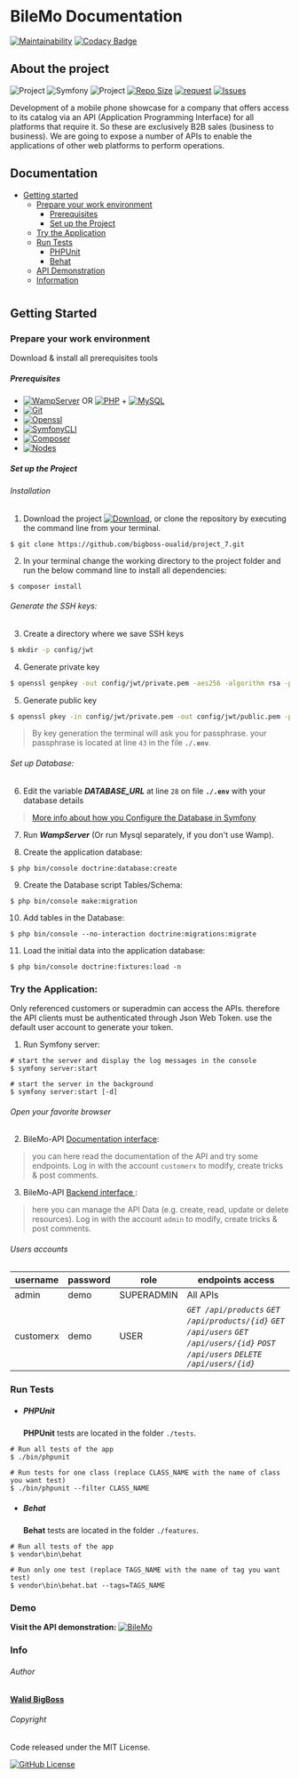 # BileMo Documentation 

[![Maintainability](https://api.codeclimate.com/v1/badges/764500765a42661592a4/maintainability)](https://codeclimate.com/github/bigboss-oualid/project_7/maintainability)
[![Codacy Badge](https://app.codacy.com/project/badge/Grade/07b0e710497147f1a9457e5868b2f1e6)](https://www.codacy.com/gh/bigboss-oualid/project_7/dashboard?utm_source=github.com&amp;utm_medium=referral&amp;utm_content=bigboss-oualid/project_7&amp;utm_campaign=Badge_Grade)

## About the project

![Project](https://img.shields.io/badge/Project-7-white.svg)
![Symfony](https://img.shields.io/badge/Symfony-v4.4-45CB3E)
![Project](https://img.shields.io/w3c-validation/html?preset=HTML%2C%20SVG%201.1%2C%20MathML%203.0&targetUrl=https%3A%2F%2Fwww.bilemo.it-bigboss.de)
[![Repo Size](https://img.shields.io/github/repo-size/bigboss-oualid/project_7?label=Repo+Size)](https://github.com/bigboss-oualid/project_7/tree/master)
[![request](https://img.shields.io/github/issues-pr-closed/bigboss-oualid/project_7?color=33FFCC)](https://github.com/bigboss-oualid/project_7/pulls?q=is%3Apr+is%3Aclosed)
[![Issues](https://img.shields.io/github/issues-closed/bigboss-oualid/project_7?logo=logo)](https://github.com/bigboss-oualid/project_7/issues?q=is%3Aissue+is%3Aclosed)

Development of a mobile phone showcase for a company that offers access to its catalog via an API (Application Programming Interface) for all platforms that require it. So these are exclusively B2B sales (business to business).
We are going to expose a number of APIs to enable the applications of other web platforms to perform operations.

## Documentation
* [Getting started](#getting-started)
  * [Prepare your work environment](#prepare-your-work-environment)
    * [Prerequisites](#prerequisites)
    * [Set up the Project](#set-up-the-project)
  * [Try the Application](#try-the-application)
  * [Run Tests](#run-tests)
    * [PHPUnit](#phpunit)
    * [Behat](#behat)
  * [API Demonstration](#demo)
  * [Information](#info)
#

## Getting Started

### Prepare your work environment

Download & install all prerequisites tools

##### Prerequisites
* [![WampServer](https://img.shields.io/badge/WampServer-v3.2.0-F70094)](https://www.wampserver.com/) OR [![PHP](https://img.shields.io/badge/PHP-%3E%3D7.4.7-7377AD)](https://www.php.net/manual/fr/install.php) + [![MySQL](https://img.shields.io/badge/MySQL-v8.0.19-DF6900)](https://dev.mysql.com/downloads/mysql/#downloads)
* [![Git](https://img.shields.io/badge/Git-v2.27-E94E31)](https://git-scm.com/download)
* [![Openssl](https://img.shields.io/badge/Openssl-v2.27-5D0000)](https://blog.devolutions.net/2020/09/tutorial-manually-installing-openssl-on-windows-linux-macos)
* [![SymfonyCLI](https://img.shields.io/badge/Symfony-v4.20-000000)](https://symfony.com/download)
* [![Composer](https://img.shields.io/badge/Composer-v1.10.13-5F482F)](https://getcomposer.org/download)
* [![Nodes](https://img.shields.io/badge/Nodejs-v14.5.0-026E00)](https://nodejs.org)

##### Set up the Project
###### Installation
1. Download the project [![Download](https://img.shields.io/badge/-Here-D3D345)](https://codeload.github.com/bigboss-oualid/project_7/zip/master "click to start download"), or clone the repository by executing the command line from your 
terminal.
```shell
$ git clone https://github.com/bigboss-oualid/project_7.git
```

2. In your terminal change the working directory to the project folder and run the below command line to install all 
dependencies:
```shell 
$ composer install
```

###### Generate the SSH keys:
3. Create a directory where we save SSH keys 
``` bash
$ mkdir -p config/jwt
```

4. Generate private key
``` bash
$ openssl genpkey -out config/jwt/private.pem -aes256 -algorithm rsa -pkeyopt rsa_keygen_bits:4096
```

5. Generate public key
``` bash
$ openssl pkey -in config/jwt/private.pem -out config/jwt/public.pem -pubout
```

>By key generation the terminal will ask you for passphrase. your passphrase is located at line ``43`` in the file **```./.env```**.

###### Set up Database:
6. Edit the variable ***DATABASE_URL*** at line ``28`` on file **```./.env```** with your database details
 
 > [More info about how you Configure the Database in Symfony](https://symfony.com/doc/current/doctrine.html#configuring-the-database)
 
7. Run ***WampServer*** (Or run Mysql separately, if you don't use Wamp).

8. Create the application database: 
```shell 
$ php bin/console doctrine:database:create
```

9. Create the Database script Tables/Schema:
```shell
$ php bin/console make:migration
```

10. Add tables in the Database:
```shell 
$ php bin/console --no-interaction doctrine:migrations:migrate
```

11. Load the initial data into the application database:
```shell 
$ php bin/console doctrine:fixtures:load -n
```

### Try the Application:
Only referenced customers or superadmin can access the APIs. therefore the API clients must be authenticated through Json Web Token. use the default user account to generate your token.

1. Run Symfony server:
```shell 
# start the server and display the log messages in the console
$ symfony server:start
 
# start the server in the background
$ symfony server:start [-d] 
```

###### Open your favorite browser

2. BileMo-API [Documentation interface](http://localhost:8000/api):
 >  you can here read the documentation of the API and try some endpoints. Log in with the account ``customerx`` to modify, create tricks & post comments.

3. BileMo-API [Backend interface ](http://localhost:8000): 
>  here you can manage the API Data (e.g. create, read, update or delete resources). Log in with the account ``admin`` to modify, create tricks & post comments.

###### Users accounts

username   | password | role            | endpoints access
---------- | -------- | --------------- | --------
 admin     |   demo   | SUPERADMIN | All APIs
 customerx |   demo   | USER       | *```GET /api/products```*  *```GET /api/products/{id}```*   *```GET /api/users```*  *```GET /api/users/{id}```*  *```POST /api/users```*  *```DELETE /api/users/{id}```*
 
### Run Tests
* ##### PHPUnit
    **PHPUnit** tests are located in the folder ``./tests``.
```shell
# Run all tests of the app
$ ./bin/phpunit

# Run tests for one class (replace CLASS_NAME with the name of class you want test)
$ ./bin/phpunit --filter CLASS_NAME
```

* ##### Behat
    **Behat** tests are located in the folder ``./features``.
```shell
# Run all tests of the app
$ vendor\bin\behat

# Run only one test (replace TAGS_NAME with the name of tag you want test)
$ vendor\bin\behat.bat --tags=TAGS_NAME
```

### Demo
**Visit the API demonstration:**   [![BileMo](https://img.shields.io/badge/-BileMo-white.svg)](https://bilemo.it-bigboss.de/ "Mobile
 B2B Company")

### Info 
###### Author
[**Walid BigBoss**](https://it-bigboss.de)

###### Copyright

Code released under the MIT License.

[![GitHub License](https://img.shields.io/github/license/bigboss-oualid/projet_6?label=License)](https://github.com/bigboss-oualid/project_7/blob/master/LICENSE.md)